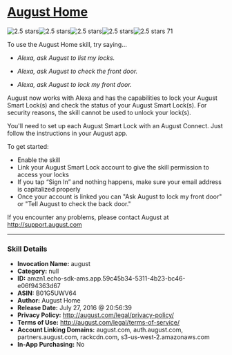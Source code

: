 # [August Home](http://alexa.amazon.com/#skills/amzn1.echo-sdk-ams.app.59c45b34-5311-4b23-bc46-e06f94363d67)
![2.5 stars](../../images/ic_star_black_18dp_1x.png)![2.5 stars](../../images/ic_star_black_18dp_1x.png)![2.5 stars](../../images/ic_star_half_black_18dp_1x.png)![2.5 stars](../../images/ic_star_border_black_18dp_1x.png)![2.5 stars](../../images/ic_star_border_black_18dp_1x.png) 71

To use the August Home skill, try saying...

* *Alexa, ask August to list my locks.*

* *Alexa, ask August to check the front door.*

* *Alexa, ask August to lock my front door.*

August now works with Alexa and has the capabilities to lock your August Smart Lock(s) and check the status of your August Smart Lock(s). For security reasons, the skill cannot be used to unlock your lock(s).

You'll need to set up each August Smart Lock with an August Connect. Just follow the instructions in your August app.

To get started:
- Enable the skill
- Link your August Smart Lock account to give the skill permission to access your locks
- If you tap “Sign In” and nothing happens, make sure your email address is capitalized properly
- Once your account is linked you can "Ask August to lock my front door" or "Tell August to check the back door."

If you encounter any problems, please contact August at http://support.august.com

***

### Skill Details

* **Invocation Name:** august
* **Category:** null
* **ID:** amzn1.echo-sdk-ams.app.59c45b34-5311-4b23-bc46-e06f94363d67
* **ASIN:** B01G5UWV64
* **Author:** August Home
* **Release Date:** July 27, 2016 @ 20:56:39
* **Privacy Policy:** http://august.com/legal/privacy-policy/
* **Terms of Use:** http://august.com/legal/terms-of-service/
* **Account Linking Domains:** august.com, auth.august.com, partners.august.com, rackcdn.com, s3-us-west-2.amazonaws.com
* **In-App Purchasing:** No

